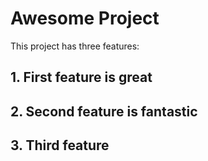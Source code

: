 # Awesome Project

This project has three features:

## 1. First feature is great

## 2. Second feature is fantastic

## 3. Third feature

